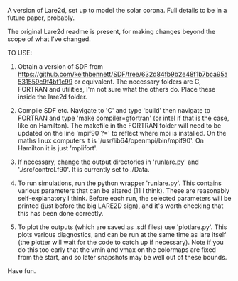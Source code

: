 A version of Lare2d, set up to model the solar corona. Full details to be in a future paper, probably.

The original Lare2d readme is present, for making changes beyond the scope of what I've changed. 

TO USE:

1) Obtain a version of SDF from https://github.com/keithbennett/SDF/tree/632d84fb9b2e48f1b7bca95a531559c9f4bf1c99 or equivalent. The necessary folders are C, FORTRAN and utilities, I'm not sure what the others do. Place these inside the lare2d folder.

2) Compile SDF etc. Navigate to 'C' and type 'build' then navigate to FORTRAN and type 'make compiler=gfortran' (or intel if that is the case, like on Hamilton). The makefile in the FORTRAN folder will need to be updated on the line 'mpif90 ?=' to reflect where mpi is installed. On the maths linux computers it is '/usr/lib64/openmpi/bin/mpif90'. On Hamilton it is just 'mpiifort'.

3) If necessary, change the output directories in 'runlare.py' and './src/control.f90'. It is currently set to ./Data.

4) To run simulations, run the python wrapper 'runlare.py'. This contains various parameters that can be altered (11 I think). These are reasonably self-explanatory I think. Before each run, the selected parameters will be printed (just before the big LARE2D sign), and it's worth checking that this has been done correctly. 

5) To plot the outputs (which are saved as .sdf files) use 'plotlare.py'. This plots various diagnostics, and can be run at the same time as lare itself (the plotter will wait for the code to catch up if necessary). Note if you do this too early that the vmin and vmax on the colormaps are fixed from the start, and so later snapshots may be well out of these bounds.

Have fun.
